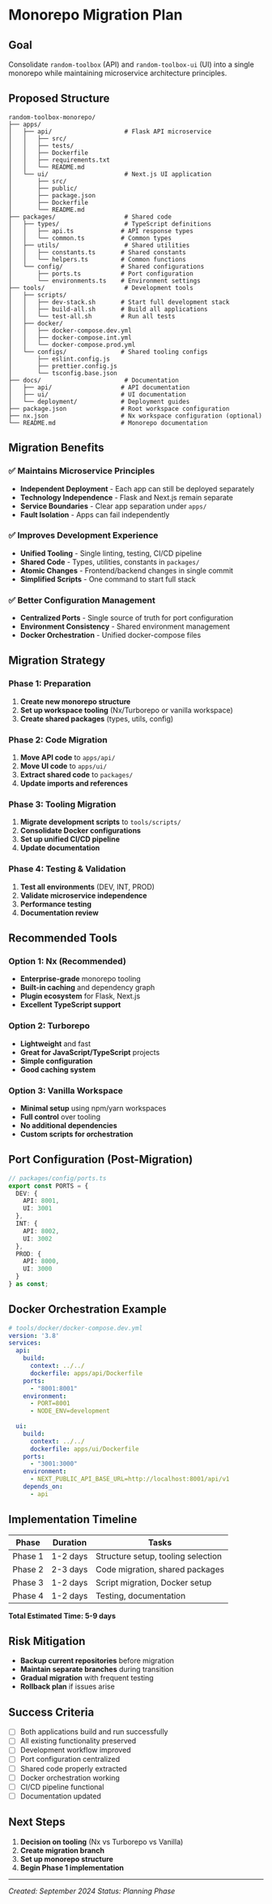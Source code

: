 # Monorepo Migration Plan

## Goal
Consolidate `random-toolbox` (API) and `random-toolbox-ui` (UI) into a single monorepo while maintaining microservice architecture principles.

## Proposed Structure

```
random-toolbox-monorepo/
├── apps/
│   ├── api/                    # Flask API microservice
│   │   ├── src/
│   │   ├── tests/
│   │   ├── Dockerfile
│   │   ├── requirements.txt
│   │   └── README.md
│   └── ui/                     # Next.js UI application
│       ├── src/
│       ├── public/
│       ├── package.json
│       ├── Dockerfile
│       └── README.md
├── packages/                   # Shared code
│   ├── types/                  # TypeScript definitions
│   │   ├── api.ts             # API response types
│   │   └── common.ts          # Common types
│   ├── utils/                  # Shared utilities
│   │   ├── constants.ts       # Shared constants
│   │   └── helpers.ts         # Common functions
│   └── config/                # Shared configurations
│       ├── ports.ts           # Port configuration
│       └── environments.ts    # Environment settings
├── tools/                      # Development tools
│   ├── scripts/
│   │   ├── dev-stack.sh       # Start full development stack
│   │   ├── build-all.sh       # Build all applications
│   │   └── test-all.sh        # Run all tests
│   ├── docker/
│   │   ├── docker-compose.dev.yml
│   │   ├── docker-compose.int.yml
│   │   └── docker-compose.prod.yml
│   └── configs/               # Shared tooling configs
│       ├── eslint.config.js
│       ├── prettier.config.js
│       └── tsconfig.base.json
├── docs/                       # Documentation
│   ├── api/                   # API documentation
│   ├── ui/                    # UI documentation
│   └── deployment/            # Deployment guides
├── package.json               # Root workspace configuration
├── nx.json                    # Nx workspace configuration (optional)
└── README.md                  # Monorepo documentation
```

## Migration Benefits

### ✅ Maintains Microservice Principles
- **Independent Deployment** - Each app can still be deployed separately
- **Technology Independence** - Flask and Next.js remain separate
- **Service Boundaries** - Clear app separation under `apps/`
- **Fault Isolation** - Apps can fail independently

### ✅ Improves Development Experience
- **Unified Tooling** - Single linting, testing, CI/CD pipeline
- **Shared Code** - Types, utilities, constants in `packages/`
- **Atomic Changes** - Frontend/backend changes in single commit
- **Simplified Scripts** - One command to start full stack

### ✅ Better Configuration Management
- **Centralized Ports** - Single source of truth for port configuration
- **Environment Consistency** - Shared environment management
- **Docker Orchestration** - Unified docker-compose files

## Migration Strategy

### Phase 1: Preparation
1. **Create new monorepo structure**
2. **Set up workspace tooling** (Nx/Turborepo or vanilla workspace)
3. **Create shared packages** (types, utils, config)

### Phase 2: Code Migration
1. **Move API code** to `apps/api/`
2. **Move UI code** to `apps/ui/`
3. **Extract shared code** to `packages/`
4. **Update imports and references**

### Phase 3: Tooling Migration
1. **Migrate development scripts** to `tools/scripts/`
2. **Consolidate Docker configurations**
3. **Set up unified CI/CD pipeline**
4. **Update documentation**

### Phase 4: Testing & Validation
1. **Test all environments** (DEV, INT, PROD)
2. **Validate microservice independence**
3. **Performance testing**
4. **Documentation review**

## Recommended Tools

### Option 1: Nx (Recommended)
- **Enterprise-grade** monorepo tooling
- **Built-in caching** and dependency graph
- **Plugin ecosystem** for Flask, Next.js
- **Excellent TypeScript support**

### Option 2: Turborepo
- **Lightweight** and fast
- **Great for JavaScript/TypeScript** projects
- **Simple configuration**
- **Good caching system**

### Option 3: Vanilla Workspace
- **Minimal setup** using npm/yarn workspaces
- **Full control** over tooling
- **No additional dependencies**
- **Custom scripts for orchestration**

## Port Configuration (Post-Migration)

```typescript
// packages/config/ports.ts
export const PORTS = {
  DEV: {
    API: 8001,
    UI: 3001
  },
  INT: {
    API: 8002,
    UI: 3002
  },
  PROD: {
    API: 8000,
    UI: 3000
  }
} as const;
```

## Docker Orchestration Example

```yaml
# tools/docker/docker-compose.dev.yml
version: '3.8'
services:
  api:
    build:
      context: ../../
      dockerfile: apps/api/Dockerfile
    ports:
      - "8001:8001"
    environment:
      - PORT=8001
      - NODE_ENV=development
    
  ui:
    build:
      context: ../../
      dockerfile: apps/ui/Dockerfile
    ports:
      - "3001:3000"
    environment:
      - NEXT_PUBLIC_API_BASE_URL=http://localhost:8001/api/v1
    depends_on:
      - api
```

## Implementation Timeline

| Phase | Duration | Tasks |
|-------|----------|-------|
| Phase 1 | 1-2 days | Structure setup, tooling selection |
| Phase 2 | 2-3 days | Code migration, shared packages |
| Phase 3 | 1-2 days | Script migration, Docker setup |
| Phase 4 | 1-2 days | Testing, documentation |

**Total Estimated Time: 5-9 days**

## Risk Mitigation

- **Backup current repositories** before migration
- **Maintain separate branches** during transition
- **Gradual migration** with frequent testing
- **Rollback plan** if issues arise

## Success Criteria

- [ ] Both applications build and run successfully
- [ ] All existing functionality preserved
- [ ] Development workflow improved
- [ ] Port configuration centralized
- [ ] Shared code properly extracted
- [ ] Docker orchestration working
- [ ] CI/CD pipeline functional
- [ ] Documentation updated

## Next Steps

1. **Decision on tooling** (Nx vs Turborepo vs Vanilla)
2. **Create migration branch**
3. **Set up monorepo structure**
4. **Begin Phase 1 implementation**

---

*Created: September 2024*
*Status: Planning Phase*